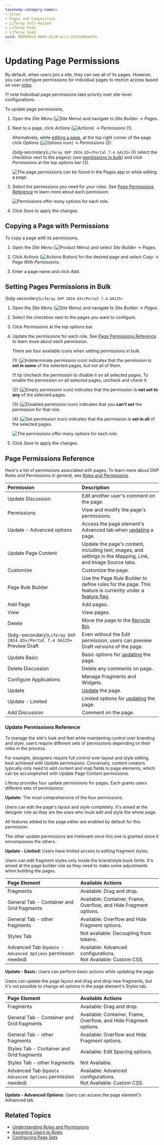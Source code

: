 ```yaml
---
taxonomy-category-names:
- Sites
- Pages and Composition
- Liferay Self-Hosted
- Liferay PaaS
- Liferay SaaS
uuid: 8b9099c6-0666-4218-acc1-2a72b40ae63a
---
```


# Updating Page Permissions

By default, when users join a site, they can see all of its pages. However, you can configure permissions for individual pages to restrict access based on user [roles](../../../users-and-permissions/roles-and-permissions/understanding-roles-and-permissions.md).

!!! note
    Individual page permissions take priority over site-level configurations.

To update page permissions,

1. Open the *Site Menu* (![Site Menu](../../../images/icon-product-menu.png)) and navigate to *Site Builder* &rarr; *Pages*.

1. Next to a page, click *Actions* (![Actions](../../../images/icon-actions.png)) &rarr; *Permissions* (1).

   Alternatively, while [editing a page](../using-content-pages/adding-elements-to-content-pages.md), at the top right corner of the page click *Options* (![Options icon](../../../images/icon-options.png)) &rarr; *Permissions* (2).

   {bdg-secondary}`Liferay DXP 2024.Q3+/Portal 7.4 GA125+` Or select the checkbox next to the page(s) (see [permissions in bulk](#setting-pages-permissions-in-bulk)) and click *Permissions* at the top options bar (3).

   ![The page permissions can be found in the Pages app or while editing a page.](./updating-page-permissions/images/01.png)

1. Select the permissions you need for your roles. See [Page Permissions Reference](#page-permissions-reference) to learn more about each permission.

   ![Permissions offer many options for each role.](./updating-page-permissions/images/02.png)

1. Click *Save* to apply the changes.

## Copying a Page with Permissions

To copy a page with its permissions,

1. Open the *Site Menu* (![Product Menu](../../../images/icon-product-menu.png)) and select *Site Builder* &rarr; *Pages*.

1. Click *Actions* (![Actions Button](../../../images/icon-actions.png)) for the desired page and select *Copy* &rarr; *Page With Permissions*.

1. Enter a page name and click *Add*.

## Setting Pages Permissions in Bulk

{bdg-secondary}`Liferay DXP 2024.Q3+/Portal 7.4 GA125+`

1. Open the *Site Menu* (![Site Menu](../../../images/icon-product-menu.png)) and navigate to *Site Builder* &rarr; *Pages*.

1. Select the checkbox next to the pages you want to configure.

1. Click *Permissions* at the top options bar.

1. Update the permissions for each role. See [Page Permissions Reference](#page-permissions-reference) to learn more about each permission.

   There are four available icons when setting permissions in bulk.

   (1) (![Indeterminate permission icon](../../../images/icon-permission-indeterminate.png)) indicates that the permission is **set in some** of the selected pages, but not all of them.

   !!! tip
       Uncheck the permission to disable it on all selected pages. To enable the permission on all selected pages, uncheck and check it.

   (2) (![Empty permission icon](../../../images/icon-permission-empty.png)) indicates that the permission is **not set to any** of the selected pages.

   (3) (![Disabled permission icon](../../../images/icon-permission-disabled.png)) indicates that you **can't set** the permission for that role.

   (4) (![Set permission icon](../../../images/icon-permission-set.png)) indicates that the permission is **set in all** of the selected pages.

   ![The permissions offer many options for each role.](./updating-page-permissions/images/03.png)

1. Click *Save* to apply the changes.

## Page Permissions Reference

Here's a list of permissions associated with pages. To learn more about DXP Roles and Permissions in general, see [Roles and Permissions](../../../users-and-permissions/roles-and-permissions.md).

| Permission                                                            | Description                                                                                                                                                                    |
|:----------------------------------------------------------------------|:-------------------------------------------------------------------------------------------------------------------------------------------------------------------------------|
| Update Discussion                                                     | Edit another user's comment on the page.                                                                                                                                       |
| Permissions                                                           | View and modify the page's permissions.                                                                                                                                        |
| Update - Advanced options                                             | Access the page element's Advanced tab when [updating](#update-permissions-reference) a page.                                                                                  |
| Update Page Content                                                   | Update the page's content, including text, images, and settings in the Mapping, Link, and Image Source tabs.                                                                   |
| Customize                                                             | Customize the page.                                                                                                                                                            |
| Page Rule Builder                                                     | Use the Page Rule Builder to define rules for the page. This feature is currently under a [feature flag](../../../system-administration/configuring-liferay/feature-flags.md). |
| Add Page                                                              | Add pages.                                                                                                                                                                     |
| View                                                                  | View pages.                                                                                                                                                                    |
| Delete                                                                | Move the page to the [Recycle Bin](../../../content-authoring-and-management/recycle-bin/recycle-bin-overview.md).                                                                                                    |
| {bdg-secondary}`Liferay DXP 2024.Q3+/Portal 7.4 GA125+` Preview Draft | Even without the Edit permission, users can preview Draft versions of the page.                                                                                                |
| Update Basic                                                          | Basic options for [updating](#update-permissions-reference) the page.                                                                                                          |
| Delete Discussion                                                     | Delete any comments on page.                                                                                                                                                   |
| Configure Applications                                                | Manage Fragments and Widgets.                                                                                                                                                  |
| Update                                                                | [Update](#update-permissions-reference) the page.                                                                                                                              |
| Update - Limited                                                      | Limited options for [updating](#update-permissions-reference) the page.                                                                                                        |
| Add Discussion                                                        | Comment on the page.                                                                                                                                                           |

### Update Permissions Reference

To manage the site's look and feel while maintaining control over branding and style, users require different sets of permissions depending on their roles in the process.

For example, designers require full control over layout and style editing, best achieved with Update permissions. Conversely, content creators typically only need to add content and map fields to page elements, which can be accomplished with Update Page Content permissions.

Liferay provides four update permissions for pages. Each grants users different sets of permissions:

**Update:** The most comprehensive of the four permissions.

Users can edit the page's layout and style completely. It's aimed at the designer role as they are the ones who must edit and style the whole page.

All features added to the page editor are enabled by default for this permission.

The other update permissions are irrelevant once this one is granted since it encompasses the others.

**Update - Limited:** Users have limited access to editing fragment styles.

Users can edit fragment styles only inside the brand/style book limits. It's aimed at the page builder role as they need to make some adjustments when building the pages.

| Page Element                                                 | Available Actions                                                  |
|:-------------------------------------------------------------|:-------------------------------------------------------------------|
| Fragments                                                    | Available: Drag and drop.                                          |
| General Tab - Container and Grid fragments                   | Available: Container, Frame, Overflow, and Hide Fragment options.  |
| General Tab - other fragments                                | Available: Overflow and Hide Fragment options.                     |
| Styles Tab                                                   | Not available: Decoupling from tokens.                             |
| Advanced Tab (`Update - Advanced Options` permission needed) | Available: Advanced configurations.<br> Not Available: Custom CSS. |

**Update - Basic:** Users can perform basic actions while updating the page.

Users can update the page layout and drag and drop new fragments, but it's not possible to change all options in the page element's Styles tab.

| Page Element                                                 | Available Actions                                                  |
|:-------------------------------------------------------------|:-------------------------------------------------------------------|
| Fragments                                                    | Available: Drag and drop.                                          |
| General Tab - Container and Grid fragments                   | Available: Container, Frame, Overflow, and Hide Fragment options.  |
| General Tab - other fragments                                | Available: Overflow and Hide Fragment options.                     |
| Styles Tab - Container and Grid fragments                    | Available: Edit Spacing options.                                   |
| Styles Tab - other fragments                                 | Not Available.                                                     |
| Advanced Tab (`Update - Advanced Options` permission needed) | Available: Advanced configurations.<br> Not Available: Custom CSS. |

**Update - Advanced Options:** Users can access the page element's Advanced tab.

## Related Topics

- [Understanding Roles and Permissions](../../../users-and-permissions/roles-and-permissions/understanding-roles-and-permissions.md)
- [Assigning Users to Roles](../../../users-and-permissions/roles-and-permissions/assigning-users-to-roles.md)
- [Configuring Page Sets](./configuring-page-sets.md)
